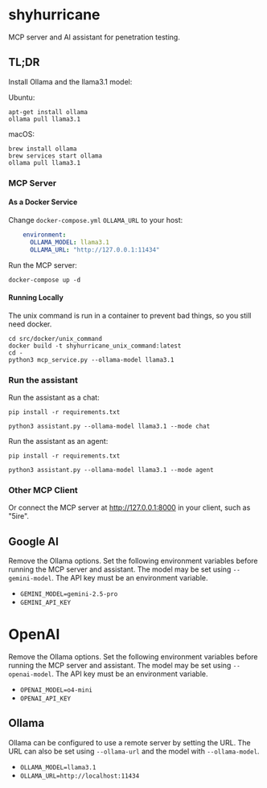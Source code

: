 # shyhurricane

MCP server and AI assistant for penetration testing.

## TL;DR

Install Ollama and the llama3.1 model:

Ubuntu:
```shell
apt-get install ollama
ollama pull llama3.1
```

macOS:
```shell
brew install ollama
brew services start ollama
ollama pull llama3.1
```

### MCP Server

#### As a Docker Service

Change `docker-compose.yml` `OLLAMA_URL` to your host:
```yaml
    environment:
      OLLAMA_MODEL: llama3.1
      OLLAMA_URL: "http://127.0.0.1:11434"
```

Run the MCP server:
```shell
docker-compose up -d
```

#### Running Locally

The unix command is run in a container to prevent bad things, so you still need docker.
```shell
cd src/docker/unix_command
docker build -t shyhurricane_unix_command:latest
cd -
python3 mcp_service.py --ollama-model llama3.1
```

### Run the assistant

Run the assistant as a chat:
```shell
pip install -r requirements.txt

python3 assistant.py --ollama-model llama3.1 --mode chat
```

Run the assistant as an agent:
```shell
pip install -r requirements.txt

python3 assistant.py --ollama-model llama3.1 --mode agent
```

### Other MCP Client

Or connect the MCP server at http://127.0.0.1:8000 in your client, such as "5ire".

## Google AI

Remove the Ollama options. Set the following environment variables before running the MCP server and assistant. The
model may be set using `--gemini-model`. The API key must be an environment variable.

- `GEMINI_MODEL=gemini-2.5-pro`
- `GEMINI_API_KEY`

# OpenAI

Remove the Ollama options. Set the following environment variables before running the MCP server and assistant. The
model may be set using `--openai-model`. The API key must be an environment variable.

- `OPENAI_MODEL=o4-mini`
- `OPENAI_API_KEY`

## Ollama

Ollama can be configured to use a remote server by setting the URL. The URL can also be set using `--ollama-url` and the
model with `--ollama-model`.

- `OLLAMA_MODEL=llama3.1`
- `OLLAMA_URL=http://localhost:11434`
